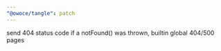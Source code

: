 ```yaml
---
"@owoce/tangle": patch
---
```


send 404 status code if a notFound() was thrown, builtin global 404/500 pages
